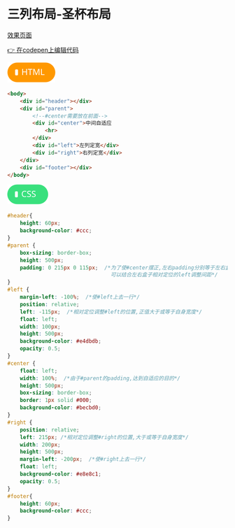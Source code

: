 # <b>三列布局-圣杯布局</b>

[效果页面](../assets/source/00布局-圣杯.html ':include :type=iframe width=100% height=423px')

[:point_right: 在codepen上编辑代码](https://codepen.io/shuangcs/pen/LdBmbr)

![标签](../assets/html.svg)

```html
<body>
    <div id="header"></div>
    <div id="parent">
        <!--#center需要放在前面-->
        <div id="center">中间自适应
            <hr>
        </div>
        <div id="left">左列定宽</div>
        <div id="right">右列定宽</div>
    </div>
    <div id="footer"></div>
</body>
```
![标签](../assets/css.svg)

```css
#header{
    height: 60px;
    background-color: #ccc;
}
#parent {
    box-sizing: border-box;
    height: 500px;
    padding: 0 215px 0 115px;  /*为了使#center摆正,左右padding分别等于左右盒子的宽,
                                 可以结合左右盒子相对定位的left调整间距*/
}
#left {
    margin-left: -100%;  /*使#left上去一行*/
    position: relative;
    left: -115px;  /*相对定位调整#left的位置,正值大于或等于自身宽度*/
    float: left;
    width: 100px;
    height: 500px;
    background-color: #e4dbdb;
    opacity: 0.5;
}
#center {
    float: left;
    width: 100%;  /*由于#parent的padding,达到自适应的目的*/
    height: 500px;
    box-sizing: border-box;
    border: 1px solid #000;
    background-color: #becbd0;
}
#right {
    position: relative;
    left: 215px; /*相对定位调整#right的位置,大于或等于自身宽度*/
    width: 200px;
    height: 500px;
    margin-left: -200px;  /*使#right上去一行*/
    float: left;
    background-color: #e8e8c1;
    opacity: 0.5;
}
#footer{
    height: 60px;
    background-color: #ccc;
}
```